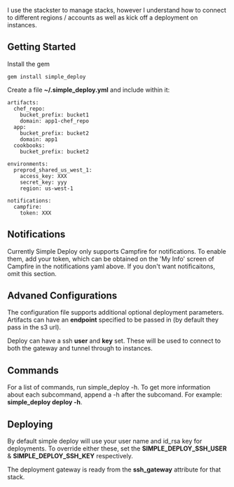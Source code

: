 I use the stackster to manage stacks, however I understand how to connect to different regions / accounts as well as kick off a deployment on instances.

Getting Started
---------------

Install the gem

```
gem install simple_deploy
```

Create a file **~/.simple_deploy.yml** and include within it:

```
artifacts: 
  chef_repo:
    bucket_prefix: bucket1
    domain: app1-chef_repo
  app:
    bucket_prefix: bucket2
    domain: app1
  cookbooks:
    bucket_prefix: bucket2

environments:
  preprod_shared_us_west_1:
    access_key: XXX
    secret_key: yyy
    region: us-west-1

notifications:
  campfire:
    token: XXX
```

Notifications
-------------

Currently Simple Deploy only supports Campfire for notifications.  To enable them, add your token, which can be obtained on the 'My Info' screen of Campfire in the notifications yaml above.  If you don't want notificaitons, omit this section.

Advaned Configurations
----------------------

The configuration file supports additional optional deployment parameters.  Artifacts can have an **endpoint** specified to be passed in (by default they pass in the s3 url).

Deploy can have a ssh **user** and **key** set.  These will be used to connect to both the gateway and tunnel through to instances.

Commands
--------

For a list of commands, run simple_deploy -h.  To get more information about each subcommand, append a -h after the subcomand.  For example: **simple_deploy deploy -h**.

Deploying
---------

By default simple deploy will use your user name and id_rsa key for deployments.  To override either these, set the **SIMPLE_DEPLOY_SSH_USER** & **SIMPLE_DEPLOY_SSH_KEY** respectively.

The deployment gateway is ready from the **ssh_gateway** attribute for that stack.
